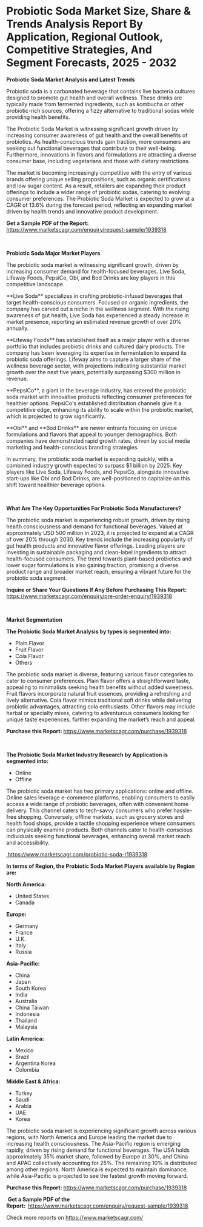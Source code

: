 <p><h1>Probiotic Soda Market Size, Share & Trends Analysis Report By Application, Regional Outlook, Competitive Strategies, And Segment Forecasts, 2025 - 2032</h1></p><p><strong>Probiotic Soda Market Analysis and Latest Trends</strong></p>
<p><p>Probiotic soda is a carbonated beverage that contains live bacteria cultures designed to promote gut health and overall wellness. These drinks are typically made from fermented ingredients, such as kombucha or other probiotic-rich sources, offering a fizzy alternative to traditional sodas while providing health benefits. </p><p>The Probiotic Soda Market is witnessing significant growth driven by increasing consumer awareness of gut health and the overall benefits of probiotics. As health-conscious trends gain traction, more consumers are seeking out functional beverages that contribute to their well-being. Furthermore, innovations in flavors and formulations are attracting a diverse consumer base, including vegetarians and those with dietary restrictions. </p><p>The market is becoming increasingly competitive with the entry of various brands offering unique selling propositions, such as organic certifications and low sugar content. As a result, retailers are expanding their product offerings to include a wider range of probiotic sodas, catering to evolving consumer preferences. The Probiotic Soda Market is expected to grow at a CAGR of 13.6% during the forecast period, reflecting an expanding market driven by health trends and innovative product development. </p></p>
<p><strong>Get a Sample PDF of the Report:&nbsp;</strong> <a href="https://www.marketscagr.com/enquiry/request-sample/1939318?utm_campaign=1920&utm_medium=2&utm_source=Github&utm_content=ia&utm_term=14022025&utm_id=probiotic-soda">https://www.marketscagr.com/enquiry/request-sample/1939318</a></p>
<p>&nbsp;</p>
<p><strong>Probiotic Soda Major Market Players</strong></p>
<p><p>The probiotic soda market is witnessing significant growth, driven by increasing consumer demand for health-focused beverages. Live Soda, Lifeway Foods, PepsiCo, Obi, and Bod Drinks are key players in this competitive landscape.</p><p>**Live Soda** specializes in crafting probiotic-infused beverages that target health-conscious consumers. Focused on organic ingredients, the company has carved out a niche in the wellness segment. With the rising awareness of gut health, Live Soda has experienced a steady increase in market presence, reporting an estimated revenue growth of over 20% annually.</p><p>**Lifeway Foods** has established itself as a major player with a diverse portfolio that includes probiotic drinks and cultured dairy products. The company has been leveraging its expertise in fermentation to expand its probiotic soda offerings. Lifeway aims to capture a larger share of the wellness beverage sector, with projections indicating substantial market growth over the next five years, potentially surpassing $300 million in revenue.</p><p>**PepsiCo**, a giant in the beverage industry, has entered the probiotic soda market with innovative products reflecting consumer preferences for healthier options. PepsiCo's established distribution channels give it a competitive edge, enhancing its ability to scale within the probiotic market, which is projected to grow significantly.</p><p>**Obi** and **Bod Drinks** are newer entrants focusing on unique formulations and flavors that appeal to younger demographics. Both companies have demonstrated rapid growth rates, driven by social media marketing and health-conscious branding strategies.</p><p>In summary, the probiotic soda market is expanding quickly, with a combined industry growth expected to surpass $1 billion by 2025. Key players like Live Soda, Lifeway Foods, and PepsiCo, alongside innovative start-ups like Obi and Bod Drinks, are well-positioned to capitalize on this shift toward healthier beverage options.</p></p>
<p>&nbsp;</p>
<p><strong>What Are The Key Opportunities For Probiotic Soda Manufacturers?</strong></p>
<p><p>The probiotic soda market is experiencing robust growth, driven by rising health consciousness and demand for functional beverages. Valued at approximately USD 500 million in 2023, it is projected to expand at a CAGR of over 20% through 2030. Key trends include the increasing popularity of gut health products and innovative flavor offerings. Leading players are investing in sustainable packaging and clean-label ingredients to attract health-focused consumers. The trend towards plant-based probiotics and lower sugar formulations is also gaining traction, promising a diverse product range and broader market reach, ensuring a vibrant future for the probiotic soda segment.</p></p>
<p><strong>Inquire or Share Your Questions If Any Before Purchasing This Report:</strong> <a href="https://www.marketscagr.com/enquiry/pre-order-enquiry/1939318?utm_campaign=1920&utm_medium=2&utm_source=Github&utm_content=ia&utm_term=14022025&utm_id=probiotic-soda">https://www.marketscagr.com/enquiry/pre-order-enquiry/1939318</a></p>
<p>&nbsp;</p>
<p><strong>Market Segmentation</strong></p>
<p><strong>The Probiotic Soda Market Analysis by types is segmented into:</strong></p>
<p><ul><li>Plain Flavor</li><li>Fruit Flavor</li><li>Cola Flavor</li><li>Others</li></ul></p>
<p><p>The probiotic soda market is diverse, featuring various flavor categories to cater to consumer preferences. Plain flavor offers a straightforward taste, appealing to minimalists seeking health benefits without added sweetness. Fruit flavors incorporate natural fruit essences, providing a refreshing and lively alternative. Cola flavor mimics traditional soft drinks while delivering probiotic advantages, attracting cola enthusiasts. Other flavors may include herbal or specialty mixes, catering to adventurous consumers looking for unique taste experiences, further expanding the market’s reach and appeal.</p></p>
<p><strong>Purchase this Report:&nbsp;</strong><a href="https://www.marketscagr.com/purchase/1939318?utm_campaign=1920&utm_medium=2&utm_source=Github&utm_content=ia&utm_term=14022025&utm_id=probiotic-soda">https://www.marketscagr.com/purchase/1939318</a></p>
<p>&nbsp;</p>
<p><strong>The Probiotic Soda Market Industry Research by Application is segmented into:</strong></p>
<p><ul><li>Online</li><li>Offline</li></ul></p>
<p><p>The probiotic soda market has two primary applications: online and offline. Online sales leverage e-commerce platforms, enabling consumers to easily access a wide range of probiotic beverages, often with convenient home delivery. This channel caters to tech-savvy consumers who prefer hassle-free shopping. Conversely, offline markets, such as grocery stores and health food shops, provide a tactile shopping experience where consumers can physically examine products. Both channels cater to health-conscious individuals seeking functional beverages, enhancing overall market reach and accessibility.</p></p>
<p><a href="https://www.marketscagr.com/probiotic-soda-r1939318?utm_campaign=1920&utm_medium=2&utm_source=Github&utm_content=ia&utm_term=14022025&utm_id=probiotic-soda">&nbsp;https://www.marketscagr.com/probiotic-soda-r1939318</a></p>
<p><strong>In terms of Region, the Probiotic Soda Market Players available by Region are:</strong></p>
<p>
    <p> <strong> North America: </strong>
        <ul>
            <li>United States</li>
            <li>Canada</li>
        </ul>
        </p> 
    <p> <strong> Europe: </strong>
        <ul>
            <li>Germany</li>
            <li>France</li>
            <li>U.K.</li>
            <li>Italy</li>
            <li>Russia</li>
        </ul>
        </p> 
    <p> <strong> Asia-Pacific: </strong>
        <ul>
            <li>China</li>
            <li>Japan</li>
            <li>South Korea</li>
            <li>India</li>
            <li>Australia</li>
            <li>China Taiwan</li>
            <li>Indonesia</li>
            <li>Thailand</li>
            <li>Malaysia</li>
        </ul>
        </p> 
    <p> <strong> Latin America: </strong>
        <ul>
            <li>Mexico</li>
            <li>Brazil</li>
            <li>Argentina Korea</li>
            <li>Colombia</li>
        </ul>
        </p> 
    <p> <strong> Middle East & Africa: </strong>
        <ul>
            <li>Turkey</li>
            <li>Saudi</li>
            <li>Arabia</li>
            <li>UAE</li>
            <li>Korea</li>
        </ul>
    </p>
    </p>
<p><p>The probiotic soda market is experiencing significant growth across various regions, with North America and Europe leading the market due to increasing health consciousness. The Asia-Pacific region is emerging rapidly, driven by rising demand for functional beverages. The USA holds approximately 35% market share, followed by Europe at 30%, and China and APAC collectively accounting for 25%. The remaining 10% is distributed among other regions. North America is expected to maintain dominance, while Asia-Pacific is projected to see the fastest growth moving forward.</p></p>
<p><strong>Purchase this Report: </strong><a href="https://www.marketscagr.com/purchase/1939318?utm_campaign=1920&utm_medium=2&utm_source=Github&utm_content=ia&utm_term=14022025&utm_id=probiotic-soda">https://www.marketscagr.com/purchase/1939318</a></p>
<p>&nbsp;<strong>Get a Sample PDF of the Report:&nbsp;&nbsp;</strong><a href="https://www.marketscagr.com/enquiry/request-sample/1939318?utm_campaign=1920&utm_medium=2&utm_source=Github&utm_content=ia&utm_term=14022025&utm_id=probiotic-soda">https://www.marketscagr.com/enquiry/request-sample/1939318</a></p>
<p><strong></strong></p>
<p>Check more reports on <a href="https://www.marketscagr.com/?utm_campaign=1920&utm_medium=2&utm_source=Github&utm_content=ia&utm_term=14022025&utm_id=probiotic-soda">https://www.marketscagr.com/</a></p>
